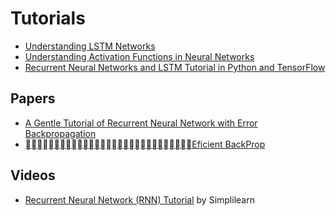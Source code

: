 # Tutorials
* [Understanding LSTM Networks](http://colah.github.io/posts/2015-08-Understanding-LSTMs/)
* [Understanding Activation Functions in Neural Networks
](https://medium.com/the-theory-of-everything/understanding-activation-functions-in-neural-networks-9491262884e0)
* [Recurrent Neural Networks and LSTM Tutorial in Python and TensorFlow](http://adventuresinmachinelearning.com/recurrent-neural-networks-lstm-tutorial-tensorflow/)

## Papers
* [A Gentle Tutorial of Recurrent Neural Network with Error Backpropagation](https://arxiv.org/pdf/1610.02583.pdf)
* [􏰚􏰛􏰘􏰙􏰖􏰗􏰔􏰕􏰒􏰓􏰃􏰑􏰏􏰐􏰍􏰎􏰋􏰌􏰉􏰊􏰇􏰈􏰅􏰆􏰃􏰄􏰁􏰂􏰀Eficient BackProp](http://yann.lecun.com/exdb/publis/pdf/lecun-98b.pdf)

## Videos
* [Recurrent Neural Network (RNN) Tutorial](https://www.youtube.com/watch?v=lWkFhVq9-nc) by Simplilearn
